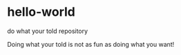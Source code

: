 # hello-world

do what your told repository

Doing what your told is not as fun as doing what you want!
